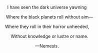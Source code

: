 <center>
<p>I have seen the dark universe yawning</p>
<p>&nbsp;&nbsp;&nbsp;&nbsp;Where the black planets roll without aim—</p>
<p>Where they roll in their horror unheeded,</p>
<p>&nbsp;&nbsp;&nbsp;&nbsp;Without knowledge or lustre or name.</p>
<p>—Nemesis.</p>
</center>
